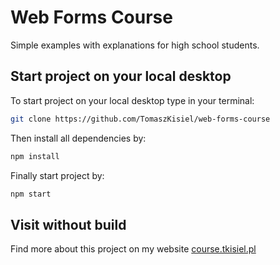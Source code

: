 # Web Forms Course
Simple examples with explanations for high school students.

## Start project on your local desktop

To start project on your local desktop type in your terminal:
``` bash
git clone https://github.com/TomaszKisiel/web-forms-course
```
Then install all dependencies by:
``` bash
npm install
```
Finally start project by:
``` bash
npm start
```

## Visit without build
Find more about this project on my website
[course.tkisiel.pl](http://course.tkisiel.pl)

